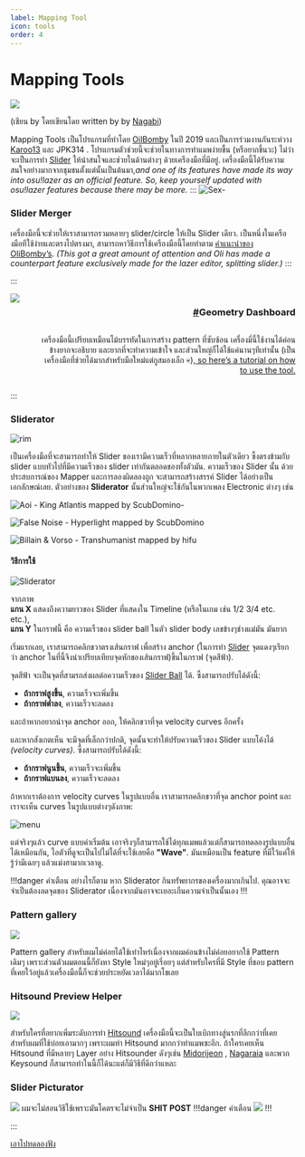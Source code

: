 ```yaml
---
label: Mapping Tool
icon: tools
order: 4
---
```


# Mapping Tools
![](https://media.discordapp.net/attachments/1061635824665514004/1064423181781303346/image.png?width=1241&height=701)

(เชียน by โดยเขียนโดย written by by [Nagabi](https://osu.ppy.sh/users/10352099))

Mapping Tools เป็นโปรแกรมที่ทำโดย [OilBomby](https://osu.ppy.sh/users/6573093) ในปี 2019 และเป็นการร่วมงานกันระห่วาง [Karoo13](https://osu.ppy.sh/users/1882522) และ JPK314 . โปรแกรมตัวช่วยนี้จะช่วยในทางการทำแมพง่ายขื้น (หรือยากขึ้นวะ) ไม่ว่าจะเป็นการทำ [Slider](/basics/sliders.md) ให้น่าสนใจและช่วยในด้านต่างๆ ด้วยเครืองมือที่มีอยู่. เครื่องมือนี้ได้รับความสนใจอย่างมากจากชุมชนตั้งแต่นั้นเป็นต้นมา,_and one of its features have made its way into osu!lazer as an official feature. So, keep yourself updated with osu!lazer features because there may be more._
:::
![](https://media.discordapp.net/attachments/1062728370149916742/1063809891325710366/image.png?width=500&height=500 'Sex')-

### Slider Merger

เครื่องมือนี้จะช่วยให้เราสามารถรวมหลายๆ slider/circle ให้เป็น Slider เดียว. เป็นหนึ่งในเครืองมือทีใช้ง่ายและตรงไปตรงมา, สามารถหาวิธีการใช้เครืองมือนี้โดยทำตาม [คำแนะนำของ OliBomby’s](https://www.youtube.com/watch?v=zK6ozJK0lc4). _(This got a great amount of attention and Oli has made a counterpart feature exclusively made for the lazer editor, splitting slider.)_
:::

:::

<div align="right" style="display:flex; width:100%;">
<img src="https://media.discordapp.net/attachments/1062728370149916742/1063816394636017674/image.png?width=500&height=500" style="margin-right:2rem;">
<div>

<div id="geometry-dashboard" style="display:flex; justify-content:end; padding-left:2rem;"><h3><a href="#geometry-dashboard" aria-disabled="false" class="header-anchor-trigger">#</a><span>Geometry Dashboard</span></h3></div>

เครืองมือนี้เปรียบเหมือนไม้บรรทัดในการสร้าง pattern ที่ซับซ้อน เครื่องมี่นี้ใช้งานได้ค่อนข้างยากจะอธิบาย และยากที่จะทำความเข้าใจ และส่วนใหญ่ก็ได้ใช้แค่นานๆทีเท่านั้น (เป็นเครื่องมือที่ช่วยได้มากสำหรับมือใหม่แต่กูสมองเล็ก :skull:),<a href="https://youtu.be/BgKMavhSz8k"> so here’s a tutorial on how to use the tool.</a></div></div>


:::
### Sliderator
![](https://media.discordapp.net/attachments/1062728370149916742/1064205618690412674/image.png?width=1130&height=701 "rim")

เป็นเครื่องมือที่จะสามารถทำให้ Slider ของเรามีความเร็วที่หลากหลายภายในตัวเดียว ซึ้งตรงข้ามกับ slider แบบทัวไปที่มีความเร็วของ slider เท่ากันตลอดของทั้งตัวมัน. ความเร็วของ Slider นั้น ด้วยประสบการณ์ของ Mapper และการลองผิดลองถูก จะสามารถสร้างสรรค์ Slider ได้อย่างเป็น เอกลักษณ์เลย.
ตัวอย่างของ **Sliderator** นั้นส่วนใหญ่จะใช้กันในพวกเพลง Electronic ต่างๆ เช่น

![Aoi - King Atlantis mapped by ScubDomino](https://media.discordapp.net/attachments/1062728370149916742/1064213847570923550/image.png?width=300&height=300 "Sliderrator1")-

![False Noise - Hyperlight mapped by ScubDomino](https://media.discordapp.net/attachments/1062728370149916742/1064217283163078687/image.png?width=350&height=400)



![Billain & Vorso - Transhumanist mapped by hifu](https://media.discordapp.net/attachments/1062728370149916742/1064216243223134288/image.png?width=600&height=300 "Sliderrator3")

#### วิธีการใช้
![Sliderator](https://media.discordapp.net/attachments/1062728370149916742/1064576805236904117/image.png?width=700&height=600)

จากภาพ  
 **แกน X** แสดงถึงความยาวของ Slider ที่แสดงใน Timeline (หรือในเกม เช่น 1/2 3/4 etc. etc.),  
 **แกน Y** ในกราฟนี้ คือ ความเร็วของ slider ball ในตัว slider body เลขข้างๆช่างแม่มัน มันยาก


เริ่มแรกเลย, เราสามารถคลิกขวาตรงเส้นกราฟ เพื่อสร้าง anchor (ในการทำ [Slider](/basics/sliders.md) จุดแดงๆเรียกว่า anchor ในที่นี้จึงนำเปรียบเทียบจุดหักของเส้นกราฟ)ขึ้นในกราฟ (จุดสีฟ้า).

จุดสีฟ้า จะเป็นจุดที่สามรถส่งผลต่อความเร็วของ [Slider Ball]() ได้. ซึ้งสามารถปรับได้ดังนี้:  
- **ถ้ากราฟสูงขึ้น**, ความเร็วจะเพิ่มขึ้น
- **ถ้ากราฟต่ำลง**, ความเร็วจะลดลง

และถ้าหากอยากนำจุด anchor ออก, ให้คลิกขวาที่จุด velocity curves อีกครั้ง  

และหากสังเกตเห็น จะมีจุดที่เล็กกว่าปกติ, จุดนั้นจะทำให้ปรับความเร็วของ Slider แบบโค้งได้ *(velocity curves)*. ซึ้งสามารถปรับได้ดังนี้:   
- **ถ้ากราฟนูนขึ้น**, ความเร็วจะเพิ่มขึ้น
- **ถ้ากราฟแบนลง**, ความเร็วจะลดลง  

 ถ้าหากเราต้องการ velocity curves ในรูปแบบอื่น เราสามารถคลิกขวาที่จุด anchor point และเราจะเห็น curves ในรูปแบบต่างๆดังภาพ:  


  ![](https://media.discordapp.net/attachments/1062728370149916742/1064591197273862294/image.png?width=300&height=500 "menu")

  แต่จริงๆแล้ว curve แบบค่าเริ่มต้น เอาจริงๆก็สามารถใช้ได้ทุกแมพแล้วแต่ก็สามารถทดลองรูปแบบอื่นได้เหมือนกัน, ไอตัวที่ดูจะเป็นไปไม่ได้ที่จะใช้เลยคือ **"Wave"**. มันเหมือนเป็น feature ที่มีใว้แค่ให้รู้ว่ามีเฉยๆ แล้วแม่งฮามากเวลาดู. 

  !!!danger คำเตือน
   อย่างไรก็ตาม หาก Sliderator กินทรัพยากรของเครื่องมากเกินไป. คุณอาจจะจำเป็นต้องลดจุดของ Sliderator เนื่องจากมันอาจจะเยอะเกืนความจำเป็นนั้นเอง
  !!!

  ### Pattern gallery
  ![](https://media.discordapp.net/attachments/1062728370149916742/1081220428627988661/image.png?width=1211&height=547)

  Pattern gallery สำหรับผมไม่ค่อยได้ใช้เท่าไหร่เนื่องจากผมค่อนข้างไม่ค่อยอยากใช้ Pattern เดิมๆ เพราะส่วนตัวผมตอนนี้ก็ยังหา Style ใหม่ๆอยู่เรี่อยๆ แต่สำหรับใครที่มี Style ที่ชอบ pattern ที่เคยใว้อยู่แล้วเครื่องมือนี้ก็จะช่วยประหยัดเวลาได้มากโขเลย

  ### Hitsound Preview Helper
  ![](https://media.discordapp.net/attachments/1062728370149916742/1081223123522826321/image.png?width=913&height=701)

  สำหรับใครที่อยากเพิ่มระดับการทำ [Hitsound](/hitsound/hitsound-basic.md) เครื่องมือนี้จะเป็นใบเบิกทางสู่นรกที่ลึกกว่าที่เคย สำหรับผมที่ใช้บ่อยเอามากๆ เพราะผมทำ Hitsound มากกว่าทำแมพซะอีก. ถ้าใครเคยเห็น Hitsound ที่มีหลายๆ Layer อย่าง Hitsounder ดังๆเช่น [Midorijeon](https://osu.ppy.sh/users/10969875) , [Nagaraia](https://osu.ppy.sh/users/13673790) และพวก Keysound ก็สามารถทำในนี้ก็ได้นะแต่ก็มีวิธีที่ดีกว่าแหละ 

  ### Slider Picturator
  ![](https://media.discordapp.net/attachments/1062728370149916742/1081235565439090769/image.png?width=1246&height=701)
  ผมจะไม่สอนวิธีใช้เพราะมันโคตรจะไม่จำเป็น
  **SHIT POST**
  !!!danger คำเตือน
  ![](https://i.pximg.net/img-original/img/2023/02/20/15/23/03/105551775_p0.png)
  !!!
  












:::


[เอาไปทดลองฟัง](https://prophet-launchpad.netlify.app/)